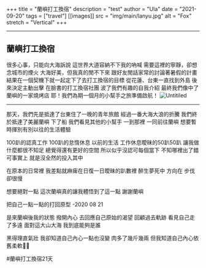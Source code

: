 +++
title = "蘭嶼打工換宿"
description = "test"
author = "Ula"
date = "2021-09-20"
tags = ["travel"]
[[images]]
  src = "img/main/lanyu.jpg"
  alt = "Fox"
  stretch = "Vertical"
+++


---


## 蘭嶼打工換宿

很多心事，只能向大海訴說 
這世界大道容納不下我的吶喊
需要這裡的寧靜，卻想念城市的煙火
大海好美，但我真的閒不下來
跟好友閒話家常的討論著暑假的計畫
結果在一個契機下就一起定下了去打工換宿的目標
從花蓮、台東一直找到外島
後來決定主動出擊
在臉書的打工換宿社團
波了我們有趣的自我介紹
最終我們像中了蘭嶼的一家燒烤店
耶！我們為期一個月的小幫手之旅準備啟航！
![Untitiled](/img/main/lanyu.jpg)

---

那天，我們先是抵達了台東住了一晚的青年旅館
經過一番大海大浪的折騰
我們終於抵達了美麗蘭嶼
下了船 我們看見其他的小幫手
一到那裡
一同前往蘭嶼
想要暫時揮別有別以往的生活體驗

100趴的認真工作 100趴的怠惰休息
以前的生活 工作休息曖昧的50趴50趴
讓我做什麼都很不知足
總覺得還有更好的空間
所以似乎沒認可每個當下
不知哪裡出了錯
可事實上
就是沒全然的投入其中

在原本的日常裡
我差點就麻痺在日復一日曖昧的趴數裡
醉生夢死中 方向在 步伐卻很慢

想要絕對一點
這次蘭嶼真的讓我體悟到了這一點
謝謝蘭嶼


把自己一點一點的打回原型
-2020 08 21

是來蘭嶼後我的狀態
撥開內心
去回應自己原始的渴望
回顧過去軌跡
看見自己走了多遠
面對這大山大海
我到底能夠是誰

黑得理直氣壯
我卻知道自己內心一點也沒變
肉多了幾斤幾兩
但我知道自己內心依舊柔軟🦋🧚

#蘭嶼打工換宿21天

